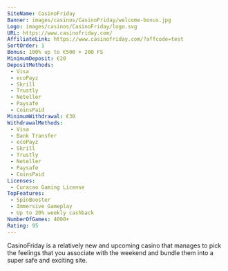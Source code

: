```yaml
---
SiteName: CasinoFriday
Banner: images/casinos/CasinoFriday/welcome-bonus.jpg
Logo: images/casinos/CasinoFriday/logo.svg
URL: https://www.casinofriday.com/
AffiliateLink: https://www.casinofriday.com/?affcode=test
SortOrder: 1
Bonus: 100% up to €500 + 200 FS
MinimumDeposit: €20
DepositMethods:
 - Visa
 - ecoPayz
 - Skrill
 - Trustly
 - Neteller
 - Paysafe
 - CoinsPaid
MinimumWithdrawal: €30
WithdrawalMethods:
 - Visa
 - Bank Transfer
 - ecoPayz
 - Skrill
 - Trustly
 - Neteller
 - Paysafe
 - CoinsPaid
Licenses:
 - Curacao Gaming License
TopFeatures:
 - SpinBooster
 - Immersive Gameplay
 - Up to 20% weekly cashback
NumberOfGames: 4000+
Rating: 95
---
```


CasinoFriday is a relatively new and upcoming casino that manages to pick the feelings that you associate with the weekend and bundle them into a super safe and exciting site. 